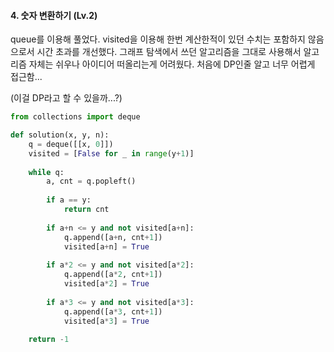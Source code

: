 #### 4. 숫자 변환하기 (Lv.2)

queue를 이용해 풀었다. visited을 이용해 한번 계산한적이 있던 수치는 포함하지 않음으로서 시간 초과를 개선했다.
그래프 탐색에서 쓰던 알고리즘을 그대로 사용해서 알고리즘 자체는 쉬우나 아이디어 떠올리는게 어려웠다.
처음에 DP인줄 알고 너무 어렵게 접근함...

(이걸 DP라고 할 수 있을까...?)

```python
from collections import deque

def solution(x, y, n):
    q = deque([[x, 0]])
    visited = [False for _ in range(y+1)]
    
    while q:
        a, cnt = q.popleft()
        
        if a == y:
            return cnt
        
        if a+n <= y and not visited[a+n]:
            q.append([a+n, cnt+1])
            visited[a+n] = True
        
        if a*2 <= y and not visited[a*2]:
            q.append([a*2, cnt+1])
            visited[a*2] = True
        
        if a*3 <= y and not visited[a*3]:
            q.append([a*3, cnt+1])
            visited[a*3] = True
    
    return -1
```
